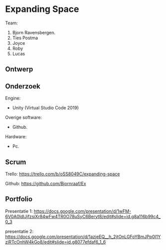# Expanding Space

Team:
1. Bjorn Ravensbergen.
2. Ties Postma
3. Joyce
4. Roby
5. Lucas

## Ontwerp


## Onderzoek
Engine:
- Unity (Virtual Studio Code 2019)

Overige software:
- Github.

Hardware:
- Pc.

## Scrum
Trello: https://trello.com/b/oSS8049C/expanding-space

Github: https://github.com/Bjornraaf/Ex


## Portfolio

Presentatie 1: https://docs.google.com/presentation/d/1wFM-6V0A0ldIJjfzsiXr84wFw4TR0O78uSyC6Beryt8/edit#slide=id.g8a116b99c4_0_3

presentatie 2: https://docs.google.com/presentation/d/1azjeEQ__h_2jtOnLGFoYBmJPp0I1YziRTcOnhW4kGo8/edit#slide=id.g8077efdaf6_1_6


